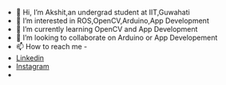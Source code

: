 - 👋 Hi, I’m Akshit,an undergrad student at IIT,Guwahati
- 👀 I’m interested in ROS,OpenCV,Arduino,App Development
- 🌱 I’m currently learning OpenCV and App Development
- 💞️ I’m looking to collaborate on Arduino or App Developement
- 📫 How to reach me - 
- [Linkedin](https://www.linkedin.com/in/akshit-shishodia-631aab23a/)
- [Instagram](https://www.instagram.com/_akshit_613)
-

<!---
Akshit0601/Akshit0601 is a ✨ special ✨ repository because its `README.md` (this file) appears on your GitHub profile.
You can click the Preview link to take a look at your changes.
--->
